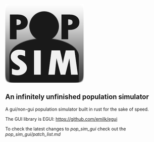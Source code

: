 ![alt text](https://github.com/NotAF0e/PopSimRust/blob/master/pop_sim_gui/PopSimLogo.png)

## An infinitely unfinished population simulator

A gui/non-gui population simulator built in rust for the sake of speed.

The GUI library is EGUI: <https://github.com/emilk/egui>

To check the latest changes to *pop_sim_gui* check out the *pop_sim_gui/patch_list.md*

